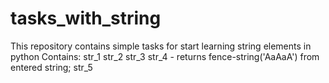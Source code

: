 # tasks_with_string
This repository contains simple tasks
for start learning string elements in python
Contains: 
str_1
str_2
str_3
str_4 - returns fence-string('AaAaA') from entered string;
str_5
